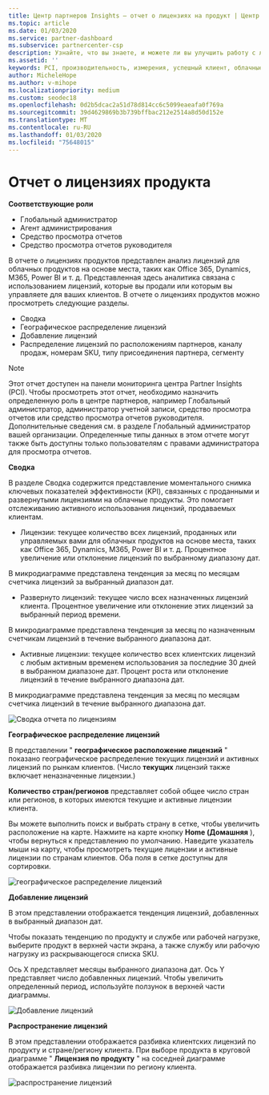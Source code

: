 ```yaml
---
title: Центр партнеров Insights — отчет о лицензиях на продукт | Центр партнеров
ms.topic: article
ms.date: 01/03/2020
ms.service: partner-dashboard
ms.subservice: partnercenter-csp
description: Узнайте, что вы знаете, и можете ли вы улучшить работу с лицензированными (или на месте) облачными продуктами, которые вы продаете клиентам или управляете ими.
ms.assetid: ''
keywords: PCI, производительность, измерения, успешный клиент, облачные подписки, аналитика, отчет
author: MicheleHope
ms.author: v-mihope
ms.localizationpriority: medium
ms.custom: seodec18
ms.openlocfilehash: 0d2b5dcac2a51d78d814cc6c5099eaeafa0f769a
ms.sourcegitcommit: 39d4629869b3b739bffbac212e2514a8d50d152e
ms.translationtype: MT
ms.contentlocale: ru-RU
ms.lasthandoff: 01/03/2020
ms.locfileid: "75648015"
---
```

# <a name="product-licenses-report"></a>Отчет о лицензиях продукта

**Соответствующие роли**
- Глобальный администратор
- Агент администрирования
- Средство просмотра отчетов
- Средство просмотра отчетов руководителя

В отчете о лицензиях продуктов представлен анализ лицензий для облачных продуктов на основе места, таких как Office 365, Dynamics, M365, Power BI и т. д. Представленная здесь аналитика связана с использованием лицензий, которые вы продали или которым вы управляете для ваших клиентов. В отчете о лицензиях продуктов можно просмотреть следующие разделы.

- Сводка
- Географическое распределение лицензий
- Добавление лицензий
- Распределение лицензий по расположениям партнеров, каналу продаж, номерам SKU, типу присоединения партнера, сегменту

 > [!NOTE]
 > Этот отчет доступен на панели мониторинга центра Partner Insights (PCI). Чтобы просмотреть этот отчет, необходимо назначить определенную роль в центре партнеров, например Глобальный администратор, администратор учетной записи, средство просмотра отчетов или средство просмотра отчетов руководителя. Дополнительные сведения см. в разделе Глобальный администратор вашей организации. Определенные типы данных в этом отчете могут также быть доступны только пользователям с правами администратора для просмотра отчетов.

**Сводка**

В разделе Сводка содержится представление моментального снимка ключевых показателей эффективности (KPI), связанных с проданными и развернутыми лицензиями на облачные продукты. Это помогает отслеживанию активного использования лицензий, продаваемых клиентам.

- Лицензии: текущее количество всех лицензий, проданных или управляемых вами для облачных продуктов на основе места, таких как Office 365, Dynamics, M365, Power BI и т. д. Процентное увеличение или отклонение лицензий по выбранному диапазону дат.

В микродиаграмме представлена тенденция за месяц по месяцам счетчика лицензий за выбранный диапазон дат.

- Развернуто лицензий: текущее число всех назначенных лицензий клиента.
Процентное увеличение или отклонение этих лицензий за выбранный период времени.

В микродиаграмме представлена тенденция за месяц по назначенным счетчикам лицензий в течение выбранного диапазона дат.

- Активные лицензии: текущее количество всех клиентских лицензий с любым активным временем использования за последние 30 дней в выбранном диапазоне дат.
Процент роста или отклонение лицензий в течение выбранного диапазона дат.

В микродиаграмме представлена тенденция за месяц по месяцам счетчика лицензий в течение выбранного диапазона дат.

![Сводка отчета по лицензиям](images/pci/pci_licenses_report_summary_1.png)

**Географическое распределение лицензий**

В представлении " **географическое расположение лицензий** " показано географическое распределение текущих лицензий и активных лицензий по рынкам клиентов. (Число **текущих** лицензий также включает неназначенные лицензии.)

**Количество стран/регионов** представляет собой общее число стран или регионов, в которых имеются текущие и активные лицензии клиента.

Вы можете выполнить поиск и выбрать страну в сетке, чтобы увеличить расположение на карте. Нажмите на карте кнопку **Home (Домашняя** ), чтобы вернуться к представлению по умолчанию. Наведите указатель мыши на карту, чтобы просмотреть текущие лицензии и активные лицензии по странам клиентов. Оба поля в сетке доступны для сортировки.

![географическое распределение лицензий](images/pci/pci_licenses_report_geo_spread_2.png)

**Добавление лицензий**

В этом представлении отображается тенденция лицензий, добавленных в выбранный диапазон дат. 

Чтобы показать тенденцию по продукту и службе или рабочей нагрузке, выберите продукт в верхней части экрана, а также службу или рабочую нагрузку из раскрывающегося списка SKU.

Ось X представляет месяцы выбранного диапазона дат. Ось Y представляет число добавленных лицензий. Чтобы увеличить определенный период, используйте ползунок в верхней части диаграммы.

![Добавление лицензий](images/pci/pci_licenses_report_license_adds_3.png)

**Распространение лицензий**

В этом представлении отображается разбивка клиентских лицензий по продукту и стране/региону клиента. При выборе продукта в круговой диаграмме " **Лицензия по продукту** " на соседней диаграмме отображается разбивка лицензии по региону клиента.

![распространение лицензий](images/pci/pci_licenses_report_license_distrib_4.png)
